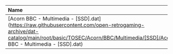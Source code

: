 |Name|Size|
|:---|---:|
|[Acorn BBC - Multimedia - [SSD].dat](https://raw.githubusercontent.com/open-retrogaming-archive/dat-catalog/main/root/basic/TOSEC/Acorn/BBC/Multimedia/[SSD]/Acorn BBC - Multimedia - [SSD].dat)|21443|
